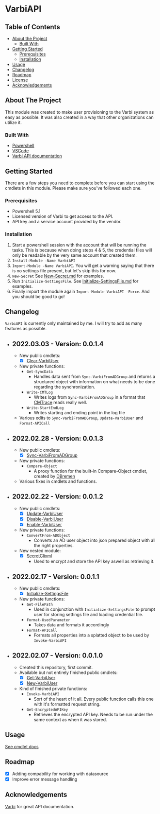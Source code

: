 # VarbiAPI
<!-- TABLE OF CONTENTS -->
## Table of Contents

* [About the Project](#about-the-project)
    * [Built With](#built-with)
* [Getting Started](#getting-started)
    * [Prerequisites](#prerequisites)
    * [Installation](#installation)
* [Usage](#usage)
* [Changelog](#Changelog)
* [Roadmap](#roadmap)
* [License](/License)
* [Acknowledgements](#acknowledgements)



<!-- ABOUT THE PROJECT -->
## About The Project
This module was created to make user provisioning to the Varbi system as easy as possible.
It was also created in a way that other organizations can utilize it.

### Built With
* [Powershell](https://docs.microsoft.com/en-us/powershell/)
* [VSCode](https://code.visualstudio.com/)
* [Varbi API documentation](https://api.varbi.com/)

<!-- GETTING STARTED -->
## Getting Started
There are a few steps you need to complete before you can start using the cmdlets in this module.
Please make sure you've followed each one.

### Prerequisites
* Powershell 5.1
* Licensed version of Varbi to get access to the API.
* API key and a service account provided by the vendor.

### Installation
1. Start a powershell session with the account that will be running the tasks. This is because when doing steps 4 & 5, the credential files will only be readable by the very same account that created them.
2. `Install-Module -Name VarbiAPI`
3. `Import-Module -Name VarbiAPI`. You will get a warning saying that there is no settings file present, but let's skip this for now.
4. `New-Secret` See [New-Secret.md](/Resources/SecretClixml/Docs/New-Secret.md) for examples.
5. Run `Initialize-SettingsFile`. See [Initialize-SettingsFile.md](Docs/Initialize-SettingsFile.md) for examples.
6. Finally import the module again `Import-Module VarbiAPI -Force`. And you should be good to go!

## Changelog
`VarbiAPI` is currently only maintained by me. I will try to add as many features as possible.
- ## 2022.03.03 - Version: 0.0.1.4
    - New public cmdlets:
        - [x] [Clear-VarbiUser](Docs/Clear-VarbiUser.md)
    - New private functions:
        - `Get-SyncData`
            - Handles data sent from `Sync-VarbiFromADGroup` and returns a structured object with information on what needs to be done regarding the synchronization.
        - `Write-CMTLog`
            - Writes logs from `Sync-VarbiFromADGroup` in a format that [CMTrace](https://www.microsoft.com/en-us/download/details.aspx?id=50012) reads really well.
        - `Write-StartEndLog`
            - Writes starting and ending point in the log file
    - Various edits to `Sync-VarbiFromADGroup`, `Update-VarbiUser` and `Format-APICall`
- ## 2022.02.28 - Version: 0.0.1.3
    - New public cmdlets:
        - [x] [Sync-VarbiFromADGroup](Docs/Sync-VarbiFromADGroup.md)
    - New private functions:
        - `Compare-Object`
            - A proxy function for the built-in Compare-Object cmdlet, created by [DBremen](https://github.com/DBremen)
    - Various fixes in cmdlets and functions.
- ## 2022.02.22 - Version: 0.0.1.2
    - New public cmdlets:
        - [x] [Update-VarbiUser](Docs/Update-VarbiUser.md)
        - [x] [Disable-VarbiUser](Docs/Disable-VarbiUser.md)
        - [x] [Enable-VarbiUser](Docs/Enable-VarbiUser.md)
    - New private functions:
        - `ConvertFrom-ADObject`
            - Converts an AD user object into json prepared object with all the right properties.
    - New nested module:
        - [x] [SecretClixml](/Resources/SecretClixml/)
            - Used to encrypt and store the API key aswell as retrieving it.
- ## 2022.02.17 - Version: 0.0.1.1
    - New public cmdlets:
        - [x] [Initialize-SettingsFile](Docs/Initialize-SettingsFile.md)
    - New private functions:
        - `Get-FilePath`
            - Used in conjunction with `Initialize-SettingsFile` to prompt user for storing settings file and loading credential file.
        - `Format-UsedParameter`
            - Takes data and formats it accordingly
        - `Format-APICall`
            - Formats all properties into a splatted object to be used by `Invoke-VarbiAPI`
- ## 2022.02.07 - Version: 0.0.1.0
    - Created this repository, first commit.
    - Available but not entirely finished public cmdlets:
        - [x] [Get-VarbiUser](Docs/Get-VarbiUser.md)
        - [x] [New-VarbiUser](Docs/New-VarbiUser.md)
    - Kind of finished private functions:
        - `Invoke-VarbiAPI`
            - Sort of the heart of it all. Every public function calls this one with it's formatted request string.
        - `Get-EncryptedAPIKey`
            - Retrieves the encrypted API key. Needs to be run under the same context as when it was stored.

<!-- USAGE EXAMPLES -->
## Usage

[See cmdlet docs](/Docs/)

<!-- ROADMAP -->
## Roadmap

 - [x] Adding compability for working with datasource
 - [x] Improve error message handling

<!-- ACKNOWLEDGEMENTS -->
## Acknowledgements
[Varbi](https://varbi.com) for great API documentation.